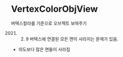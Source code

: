 # VertexColorObjView
버텍스칼라를 기준으로 오브젝트 보여주기

2021. 2. 9 버텍스에 연결된 모든 면이 사라지는 문제가 있음.
  - 의도보다 많은 면들이 사라짐
